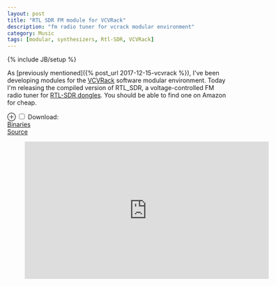 ```yaml
---
layout: post
title: "RTL SDR FM module for VCVRack"
description: "fm radio tuner for vcrack modular environment"
category: Music
tags: [modular, synthesizers, Rtl-SDR, VCVRack]
---
```

{% include JB/setup %}


As [previously mentioned]({% post_url 2017-12-15-vcvrack %}), I've been developing modules for the [VCVRack](https://vcvrack.com) software modular environment.
Today I'm releasing the compiled version of RTL_SDR, a voltage-controlled FM radio
tuner for [RTL-SDR dongles](https://rtlsdr.org). You should be able to find one on Amazon for cheap.
<p>
<label for="mn-pages" class="margin-toggle">⊕</label>
<input type="checkbox" id="mn-pages" class="margin-toggle">
<span class="marginnote">
Download:<br>
<a href="https://vcvrack.com/plugins.html#RTL_SDR">Binaries</a>
<br>
<a href="https://github.com/WIZARDISHUNGRY/vcvrack-rtlsdr">Source</a>
</span>
</p>

<p>
<figure class="iframe-wrapper">
  <iframe width="560" height="315" src="https://www.youtube.com/embed/TGQdgvlga-Q" frameborder="0" allow="autoplay; encrypted-media" allowfullscreen></iframe>
</figure>
</p>
